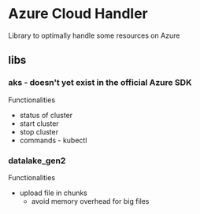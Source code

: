 # Azure Cloud Handler

Library to optimally handle some resources on Azure

## libs

### aks - doesn't yet exist in the official Azure SDK

Functionalities

* status of cluster
* start cluster
* stop cluster
* commands - kubectl

### datalake_gen2

Functionalities

* upload file in chunks
    * avoid memory overhead for big files
